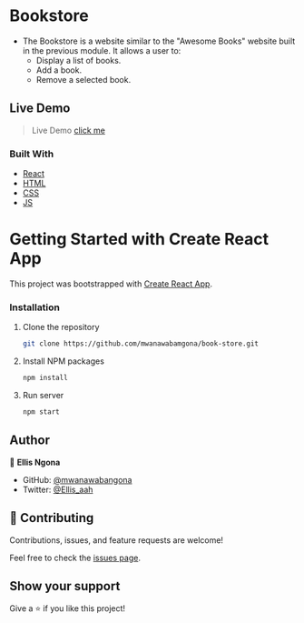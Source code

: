 # Bookstore
- The Bookstore is a website similar to the "Awesome Books" website built in the previous module. It allows a user to:
  - Display a list of books.
  - Add a book.
  - Remove a selected book.

## Live Demo
> Live Demo [click me](https://dreamy-villani-473534.netlify.app/?)

### Built With

- [React](https://es.reactjs.org/)
- [HTML](https://www.w3schools.com/html/)
- [CSS](https://www.w3schools.com/css/)
- [JS](https://www.javascript.com/)

# Getting Started with Create React App

This project was bootstrapped with [Create React App](https://github.com/facebook/create-react-app).

### Installation

1. Clone the repository
   ```sh
   git clone https://github.com/mwanawabamgona/book-store.git
   ```
2. Install NPM packages
   ```sh
   npm install
   ```
3. Run server
   ```sh
   npm start
   ```
## Author

👤 **Ellis Ngona**

- GitHub: [@mwanawabangona](https://github.com/mwanawabangona)
- Twitter: [@Ellis_aah](https://twitter.com/ellis_ahh)

## 🤝 Contributing

Contributions, issues, and feature requests are welcome!

Feel free to check the [issues page](../../issues/).

## Show your support

Give a ⭐️ if you like this project!
